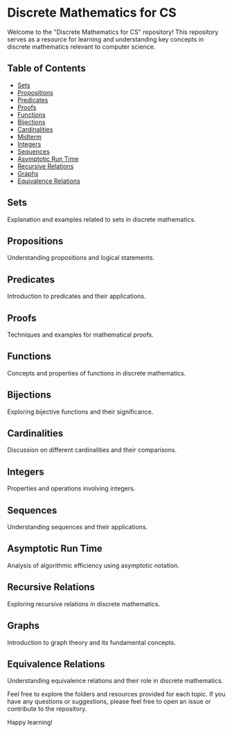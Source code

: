# Discrete Mathematics for CS

Welcome to the "Discrete Mathematics for CS" repository! This repository serves as a resource for learning and understanding key concepts in discrete mathematics relevant to computer science.

## Table of Contents
- [Sets](#sets)
- [Propositions](#propositions)
- [Predicates](#predicates)
- [Proofs](#proofs)
- [Functions](#functions)
- [Bijections](#bijections)
- [Cardinalities](#cardinalities)
- [Midterm](#midterm)
- [Integers](#integers)
- [Sequences](#sequences)
- [Asymptotic Run Time](#asymptotic-run-time)
- [Recursive Relations](#recursive-relations)
- [Graphs](#graphs)
- [Equivalence Relations](#equivalence-relations)

## Sets
Explanation and examples related to sets in discrete mathematics.

## Propositions
Understanding propositions and logical statements.

## Predicates
Introduction to predicates and their applications.

## Proofs
Techniques and examples for mathematical proofs.

## Functions
Concepts and properties of functions in discrete mathematics.

## Bijections
Exploring bijective functions and their significance.

## Cardinalities
Discussion on different cardinalities and their comparisons.

## Integers
Properties and operations involving integers.

## Sequences
Understanding sequences and their applications.

## Asymptotic Run Time
Analysis of algorithmic efficiency using asymptotic notation.

## Recursive Relations
Exploring recursive relations in discrete mathematics.

## Graphs
Introduction to graph theory and its fundamental concepts.

## Equivalence Relations
Understanding equivalence relations and their role in discrete mathematics.

Feel free to explore the folders and resources provided for each topic. If you have any questions or suggestions, please feel free to open an issue or contribute to the repository.

Happy learning!
